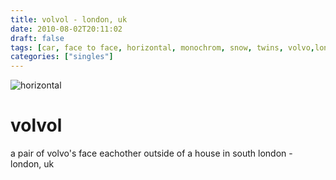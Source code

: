 ```yaml
---
title: volvol - london, uk
date: 2010-08-02T20:11:02
draft: false
tags: [car, face to face, horizontal, monochrom, snow, twins, volvo,london,uk]
categories: ["singles"]
---
```

![horizontal](/p/sbr-20100802-11808021020.jpg)
<!--more-->
# volvol
a pair of volvo's face eachother outside of a house in south london - london, uk
